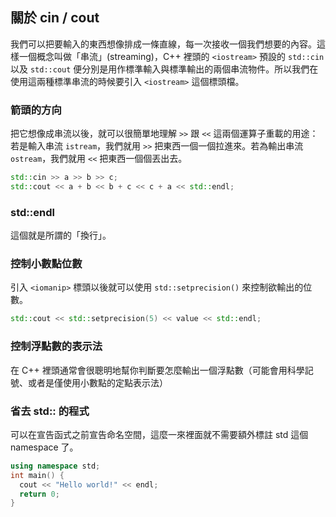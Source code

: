 ## 關於 cin / cout

我們可以把要輸入的東西想像排成一條直線，每一次接收一個我們想要的內容。這樣一個概念叫做「串流」(streaming)，C++ 裡頭的 `<iostream>` 預設的 `std::cin` 以及 `std::cout` 便分別是用作標準輸入與標準輸出的兩個串流物件。所以我們在使用這兩種標準串流的時候要引入 `<iostream>` 這個標頭檔。

### 箭頭的方向

把它想像成串流以後，就可以很簡單地理解 `>>` 跟 `<<` 這兩個運算子重載的用途：若是輸入串流 `istream`，我們就用 `>>` 把東西一個一個拉進來。若為輸出串流 `ostream`，我們就用 `<<` 把東西一個個丟出去。

```c++
std::cin >> a >> b >> c;
std::cout << a + b << b + c << c + a << std::endl;
```

### std::endl

這個就是所謂的「換行」。

### 控制小數點位數

引入 `<iomanip>` 標頭以後就可以使用 `std::setprecision()` 來控制欲輸出的位數。

```c++
std::cout << std::setprecision(5) << value << std::endl;
```

### 控制浮點數的表示法

在 C++ 裡頭通常會很聰明地幫你判斷要怎麼輸出一個浮點數（可能會用科學記號、或者是僅使用小數點的定點表示法）

### 省去 std:: 的程式

可以在宣告函式之前宣告命名空間，這麼一來裡面就不需要額外標註 std 這個 namespace 了。

```c++
using namespace std;
int main() {
  cout << "Hello world!" << endl;
  return 0;
}
```
